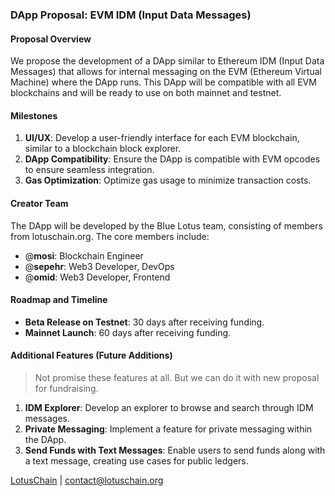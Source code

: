 ### DApp Proposal: EVM IDM (Input Data Messages)

#### Proposal Overview
We propose the development of a DApp similar to Ethereum IDM (Input Data Messages) that allows for internal messaging on the EVM (Ethereum Virtual Machine) where the DApp runs. This DApp will be compatible with all EVM blockchains and will be ready to use on both mainnet and testnet.

#### Milestones
1. **UI/UX**: Develop a user-friendly interface for each EVM blockchain, similar to a blockchain block explorer.
2. **DApp Compatibility**: Ensure the DApp is compatible with EVM opcodes to ensure seamless integration.
3. **Gas Optimization**: Optimize gas usage to minimize transaction costs.

#### Creator Team
The DApp will be developed by the Blue Lotus team, consisting of members from lotuschain.org. The core members include:
- @**mosi**: Blockchain Engineer
- @**sepehr**: Web3 Developer, DevOps
- @**omid**: Web3 Developer, Frontend

#### Roadmap and Timeline
- **Beta Release on Testnet**: 30 days after receiving funding.
- **Mainnet Launch**: 60 days after receiving funding.

#### Additional Features (Future Additions)
> Not promise these features at all. But we can do it with new proposal for fundraising.
1. **IDM Explorer**: Develop an explorer to browse and search through IDM messages.
2. **Private Messaging**: Implement a feature for private messaging within the DApp.
3. **Send Funds with Text Messages**: Enable users to send funds along with a text message, creating use cases for public ledgers.

[LotusChain](https://lotuschain.org) | contact@lotuschain.org
